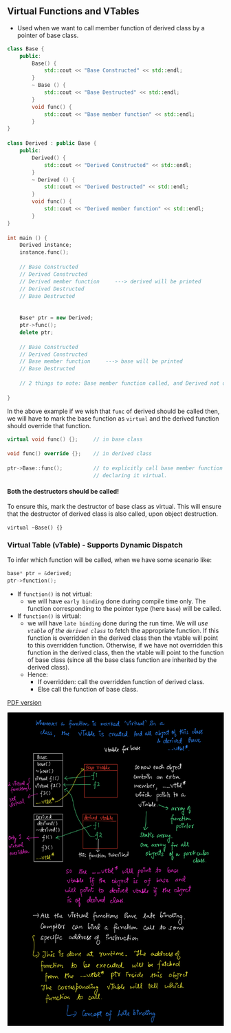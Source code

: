 ## Virtual Functions and VTables

- Used when we want to call member function of derived class by a pointer of 
base class.

```cpp
class Base {
    public:
        Base() {
            std::cout << "Base Constructed" << std::endl;
        }
        ~ Base () {
            std::cout << "Base Destructed" << std::endl;
        }
        void func() {
            std::cout << "Base member function" << std::endl;
        }
}

class Derived : public Base {
    public:
        Derived() {
            std::cout << "Derived Constructed" << std::endl;
        }
        ~ Derived () {
            std::cout << "Derived Destructed" << std::endl;
        }
        void func() {
            std::cout << "Derived member function" << std::endl;
        }
}

int main () {
    Derived instance;
    instance.func();

    // Base Constructed
    // Derived Constructed
    // Derived member function     ---> derived will be printed
    // Derived Destructed
    // Base Destructed


    Base* ptr = new Derived;
    ptr->func();
    delete ptr;

    // Base Constructed
    // Derived Constructed
    // Base member function     ---> base will be printed
    // Base Destructed

    // 2 things to note: Base member function called, and Derived not destructed.

}
```

In the above example if we wish that `func` of derived should be called then, we will have to mark the base function as `virtual` and the
derived function should override that function.

```cpp
virtual void func() {};     // in base class

void func() override {};    // in derived class

ptr->Base::func();          // to explicitly call base member function even after 
                            // declaring it virtual.
``` 

#### Both the destructors should be called!

To ensure this, mark the destructor of base class as virtual. This will ensure 
that the destructor of derived class is also called, upon object destruction.

`virtual ~Base() {}`

### Virtual Table (vTable) - Supports Dynamic Dispatch

To infer which function will be called, when we have some scenario like:

```cpp
base* ptr = &derived;
ptr->function();
```

- If `function()` is not virtual:
    - we will have `early binding` done during compile time only. The function 
    corresponding to the pointer type (here `base`) will be called.
- If `function()` is virtual:
    - we will have `late binding` done during the run time. We will *use `vtable`
    of the `derived class`* to fetch the appropriate function. If this function is
    overridden in the derived class then the vtable will point to this overridden
    function. Otherwise, if we have not overridden this function in the derived
    class, then the vtable will point to the function of base class (since all the
    base class function are inherited by the derived class).
    - Hence:
        - If overridden: call the overridden function of derived class.
        - Else call the function of base class.

[PDF version](../assets/Vtables.pdf)

![](../assets/vtables.png)
